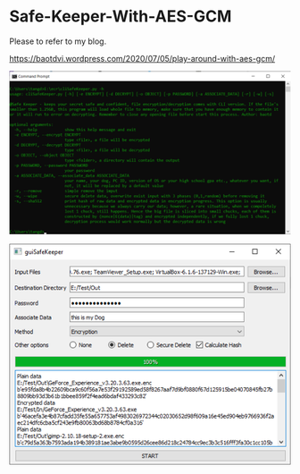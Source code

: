 # Safe-Keeper-With-AES-GCM

Please to refer to my blog.

https://baotdvi.wordpress.com/2020/07/05/play-around-with-aes-gcm/

![Play-around with-AES-GCM_cliSafeKeeper_0.png](/screenshots/Play-around-with-AES-GCM_cliSafeKeeper_0.png)

![Play-around with-AES-GCM_guiSafeKeeper_0.png](/screenshots/Play-around-with-AES-GCM_guiSafeKeeper_0.png)